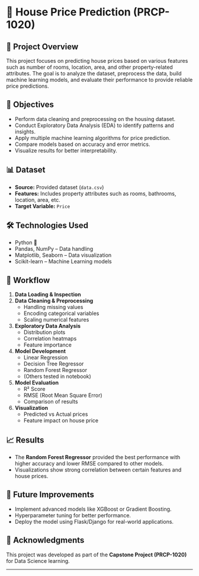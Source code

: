 # 🏡 House Price Prediction (PRCP-1020)

## 📌 Project Overview
This project focuses on predicting house prices based on various features such as number of rooms, location, area, and other property-related attributes. The goal is to analyze the dataset, preprocess the data, build machine learning models, and evaluate their performance to provide reliable price predictions.

## 🎯 Objectives
- Perform data cleaning and preprocessing on the housing dataset.
- Conduct Exploratory Data Analysis (EDA) to identify patterns and insights.
- Apply multiple machine learning algorithms for price prediction.
- Compare models based on accuracy and error metrics.
- Visualize results for better interpretability.

## 📊 Dataset
- **Source:** Provided dataset (`data.csv`)
- **Features:** Includes property attributes such as rooms, bathrooms, location, area, etc.
- **Target Variable:** `Price`

## 🛠️ Technologies Used
- Python 🐍
- Pandas, NumPy – Data handling
- Matplotlib, Seaborn – Data visualization
- Scikit-learn – Machine Learning models

## 🚀 Workflow
1. **Data Loading & Inspection**
2. **Data Cleaning & Preprocessing**
   - Handling missing values  
   - Encoding categorical variables  
   - Scaling numerical features  
3. **Exploratory Data Analysis**
   - Distribution plots  
   - Correlation heatmaps  
   - Feature importance  
4. **Model Development**
   - Linear Regression  
   - Decision Tree Regressor  
   - Random Forest Regressor  
   - (Others tested in notebook)  
5. **Model Evaluation**
   - R² Score  
   - RMSE (Root Mean Square Error)  
   - Comparison of results  
6. **Visualization**
   - Predicted vs Actual prices  
   - Feature impact on house price  

## 📈 Results
- The **Random Forest Regressor** provided the best performance with higher accuracy and lower RMSE compared to other models.
- Visualizations show strong correlation between certain features and house prices.

## 📌 Future Improvements
- Implement advanced models like XGBoost or Gradient Boosting.
- Hyperparameter tuning for better performance.
- Deploy the model using Flask/Django for real-world applications.

## 🙌 Acknowledgments
This project was developed as part of the **Capstone Project (PRCP-1020)** for Data Science learning.

---
